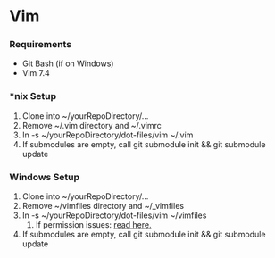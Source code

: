 # Vim 
### Requirements
* Git Bash (if on Windows)
* Vim 7.4

### *nix Setup

1. Clone into ~/yourRepoDirectory/...
2. Remove ~/.vim directory and ~/.vimrc 
3. ln -s ~/yourRepoDirectory/dot-files/vim ~/.vim 
4. If submodules are empty, call git submodule init && git submodule update

### Windows Setup
1. Clone into ~/yourRepoDirectory/...
2. Remove ~/vimfiles directory and ~/\_vimfiles 
3. ln -s ~/yourRepoDirectory/dot-files/vim ~/vimfiles
	1. If permission issues: [read here.](http://www.dotnetsurfers.com/blog/2013/10/15/using-the-same-vimrc-with-multiple-operating-systems)
4. If submodules are empty, call git submodule init && git submodule update
